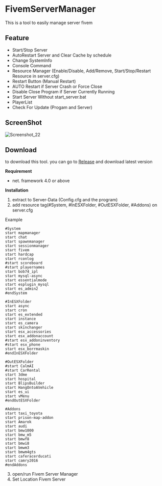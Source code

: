 # FivemServerManager
This is a tool to easily manage server fivem

## Feature
- Start/Stop Server
- AutoRestart Server and Clear Cache by schedule
- Change SystemInfo
- Console Command
- Resource Manager (Enable/Disable, Add/Remove, Start/Stop/Restart Resource in server.cfg)
- Restart Button (Manual Restart)
- AUTO Restart if Server Crash or Force Close
- Disable Close Program if Server Currently Running
- Start Server Without start_server.bat
- PlayerList
- Check For Update (Progam and Server)


## ScreenShot
![Screenshot_22](https://user-images.githubusercontent.com/30838114/59372624-20f18c80-8d72-11e9-8884-4cbeeaea69e8.png)


## Download
to download this tool. you can go to [Release](https://github.com/Oky12/FivemServerManager/releases) and download latest version

**Requirement**
- net. framework 4.0 or above


**Installation**
1. extract to Server-Data (Config.cfg and the program)
2. add resource tag(#System,  #InESXFolder, #OutESXFolder, #Addons) on server.cfg

Example
```
#System
start mapmanager
start chat
start spawnmanager
start sessionmanager
start fivem
start hardcap
start rconlog
#start scoreboard
#start playernames
start bob74_ipl
start mysql-async
start essentialmode
start esplugin_mysql
start es_admin2
#endSystem

#InESXFolder
start async
start cron
start es_extended
start instance
start es_camera
start skinchanger
start esx_accessories
start esx_addonaccount
#start esx_addoninventory
#start esx_phone
start esx_borrmaskin
#endInESXFolder

#OutESXFolder
#start CalmAI
#start CarRental
start 3dme
start hospital
start BlipsBuilder
start HangOntoAVehicle
start es_ui
start vMenu
#endOutESXFolder

#Addons
start taxi_toyota
start prison-map-addon
start Amarok
start audi
start bmw1000
start bmw_m5
start bmwf8
start bmwi8
start bmwm3
start bmwm4gts
start caferacerducati
start camry2016
#endAddons
```
3. open/run Fivem Server Manager
4. Set Location Fivem Server

